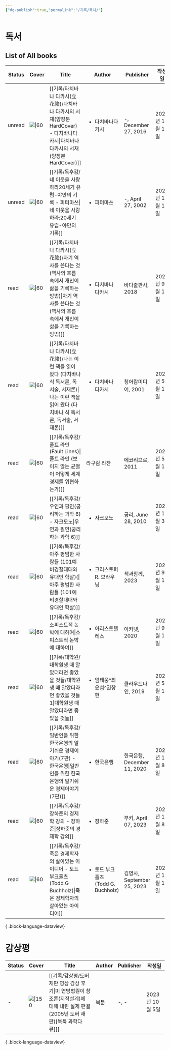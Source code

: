 ```yaml
---
{"dg-publish":true,"permalink":"/기록/목차/"}
---
```



# 독서

## List of All books


| Status | Cover                                                                                                                    | Title                                                                                                      | Author                                       | Publisher               | 작성일           |
| ------ | ------------------------------------------------------------------------------------------------------------------------ | ---------------------------------------------------------------------------------------------------------- | -------------------------------------------- | ----------------------- | ------------- |
| unread | ![\|60](https://image.yes24.com/momo/TopCate1045/MidCate003/104422278.jpg)                                               | [[기록/타치바나 다카시(立花隆)/다치바나 다카시의 서재(양장본 HardCover) - 다치바나다카시\|다치바나 다카시의 서재(양장본 HardCover)]]                 | <ul><li>다치바나다카시</li></ul>                    | \-, December 27, 2016   | 2023년 10월 17일 |
| unread | ![\|60](http://books.google.com/books/content?id=vYVjMwAACAAJ&printsec=frontcover&img=1&zoom=1&source=gbs_api)           | [[기록/독후감/네 이웃을 사랑하라20세기 유럽-야만의 기록 - 피터마쓰\|네 이웃을 사랑하라:20세기 유럽-야만의 기록]]                                   | <ul><li>피터마쓰</li></ul>                       | \-, April 27, 2002      | 2023년 10월 17일 |
| read   | ![\|60](https://shopping-phinf.pstatic.net/main_3248777/32487774584.20230921084037.jpg)                                  | [[기록/타치바나 다카시(立花隆)/자기 역사를 쓴다는 것 (역사의 흐름 속에서 개인이 삶을 기록하는 방법)\|자기 역사를 쓴다는 것 (역사의 흐름 속에서 개인이 삶을 기록하는 방법)]] | <ul><li>다치바나 다카시</li></ul>                   | 바다출판사, 2018             | 2023년 9월 17일  |
| read   | ![\|60](https://shopping-phinf.pstatic.net/main_3243615/32436153935.20221019125322.jpg)                                  | [[기록/타치바나 다카시(立花隆)/나는 이런 책을 읽어 왔다 (다치바나 식 독서론, 독서술, 서재론)\|나는 이런 책을 읽어 왔다 (다치바나 식 독서론, 독서술, 서재론)]]       | <ul><li>다치바나 다카시</li></ul>                   | 청어람미디어, 2001            | 2023년 5월 1일   |
| read   | ![\|60](https://shopping-phinf.pstatic.net/main_3246350/32463500674.20230523090624.jpg)                                  | [[기록/독후감/폴트 라인(Fault Lines)\|폴트 라인 (보이지 않는 균열이 어떻게 세계 경제를 위협하는가)]]                                      | 라구람 라잔                                       | 에코리브르, 2011             | 2023년 5월 15일  |
| read   | ![\|60](https://contents.kyobobook.co.kr/sih/fit-in/458x0/pdt/9788958207450.jpg)                                         | [[기록/독후감/우연과 필연(궁리하는 과학 6) - 자크모노\|우연과 필연(궁리하는 과학 6)]]                                                  | <ul><li>자크모노</li></ul>                       | 궁리, June 28, 2010       | 2023년 10월 3일  |
| read   | ![\|60](https://shopping-phinf.pstatic.net/main_3786198/37861981639.20230801122828.jpg)                                  | [[기록/독후감/아주 평범한 사람들 (101예비경찰대대와 유대인 학살)(\|아주 평범한 사람들 (101예비경찰대대와 유대인 학살)]]                              | <ul><li>크리스토퍼 R. 브라우닝</li></ul>              | 책과함께, 2023              | 2023년 9월 18일  |
| read   | ![\|60](https://shopping-phinf.pstatic.net/main_3248553/32485531632.20221019145313.jpg)                                  | [[기록/독후감/소피스트적 논박에 대하여\|소피스트적 논박에 대하여]]                                                                 | <ul><li>아리스토텔레스</li></ul>                    | 아카넷, 2020               | 2023년 9월 17일  |
| read   | ![\|60](https://shopping-phinf.pstatic.net/main_3247333/32473330534.20230922071310.jpg)                                  | [[기록/대학원/대학원생 때 알았더라면 좋았을 것들/대학원생 때 알았더라면 좋았을 것들1\|대학원생 때 알았더라면 좋았을 것들]]                                | <ul><li>엄태웅^최윤섭^권창현</li></ul>                | 클라우드나인, 2019            | 2023년 5월 16일  |
| read   | ![\|60](https://image.yes24.com/goods/96371640/XL)                                                                       | [[기록/독후감/일반인을 위한 한국은행의 알기쉬운 경제이야기(7판) - 한국은행\|일반인을 위한 한국은행의 알기쉬운 경제이야기(7판)]]                            | <ul><li>한국은행</li></ul>                       | 한국은행, December 11, 2020 | 2023년 10월 8일  |
| read   | ![\|60](http://books.google.com/books/content?id=ebu1EAAAQBAJ&printsec=frontcover&img=1&zoom=1&edge=curl&source=gbs_api) | [[기록/독후감/장하준의 경제학 강의 - 장하준\|장하준의 경제학 강의]]                                                               | <ul><li>장하준</li></ul>                        | 부키, April 07, 2023      | 2023년 10월 8일  |
| read   | ![\|60](http://books.google.com/books/content?id=gQXZEAAAQBAJ&printsec=frontcover&img=1&zoom=1&edge=curl&source=gbs_api) | [[기록/독후감/죽은 경제학자의 살아있는 아이디어 - 토드 부크홀츠 (Todd G Buchholz)\|죽은 경제학자의 살아있는 아이디어]]                           | <ul><li>토드 부크홀츠 (Todd G. Buchholz)</li></ul> | 김영사, September 25, 2023 | 2023년 10월 14일 |

{ .block-language-dataview}

# 감상평

| Status | Cover                                                  | Title                                                                              | Author | Publisher | 작성일          |
| ------ | ------------------------------------------------------ | ---------------------------------------------------------------------------------- | ------ | --------- | ------------ |
| \-     | ![\|150](https://img.youtube.com/vi/IOQzvKAOpi4/0.jpg) | [[기록/감상평/도버 재판 영상 감상 후기\|미 연방법원이 창조론(지적설계)에 대해 내린 실제 판결(2005년 도버 재판)[북툭 과학다큐]]] | 북툰     | \-, \-    | 2023년 10월 5일 |

{ .block-language-dataview}